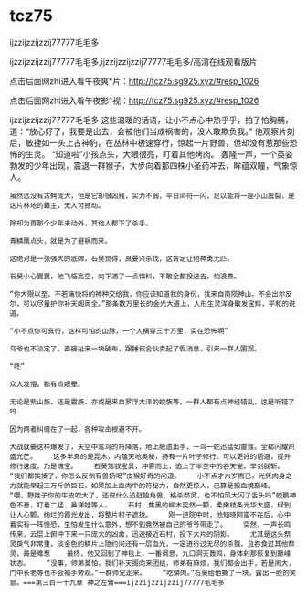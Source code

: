 # tcz75
ijzzijzzijzzij77777毛毛多

ijzzijzzijzzij77777毛毛多,ijzzijzzijzzij77777毛毛多/高清在线观看版片

点击后面网zhi进入看午夜爽*片：http://tcz75.sg925.xyz/#resp_1026

点击后面网zhi进入看午夜影*视：http://tcz75.sg925.xyz/#resp_1026

ijzzijzzijzzij77777毛毛多    这些温暖的话语，让小不点心中热乎乎，拍了怕胸脯，道：“放心好了，我要是出去，会被他们当成祸害的，没人敢欺负我。”    他观察片刻后，敏捷如一头上古神豹，在丛林中极速穿行，惊起一片野兽，但却没有惹那些恐怖的生灵。    “知道啦”小孩点头，大眼很亮，盯着其他烤肉。    轰隆一声，一个英姿勃发的少年出现，震退一群猴子，大步向着那四株小圣药冲去，眸蕴双瞳，气象惊人。

    虽然远没有古鳄庞大，但是它却很凶残，实力不弱，平日间符一闪，足以能将一座小山震裂，是这片林地的霸主，无人可撼动。

    除却为首那个少年未动外，其他人都下了杀手。

    青鳞鹰点头，就是为了避祸而来。

    这绝对是一张强大的底牌，石昊觉得，真要兴杀伐，这肯定让他神勇无匹。

    石昊小心翼翼，他飞临高空，向下洒了一点饵料，不敢全都投进去，怕浪费。

    “你大限以至，不若痛快将的神种交给我，你应该知道我的身份，我来自南陨神山，不会出尔反尔，可以尽量护你补天阁周全。”那条数万里长的金光大道上，人形生灵浑身散发宝辉，平和的说道。

    “小不点你可真行，这样可怕的山脉，一个人横穿三十万里，实在恐怖啊”

    鸟爷也不淡定了，直接扯来一块破布，跟锤叔合伙卖起了假消息，引来一群人围观。

    “咚”

    众人发懵，都有点眼晕。

    无论是紫山族，还是雷族，亦或是来自罗浮大泽的蛟族等，一群人都有点神经错乱，这是听错了吗

    因为两者纠缠在了一起，各种攻击根避不开。

    大战就要这样爆发了，天空中鸾鸟的符降落，地上肥遗出手，一鸟一蛇迅猛如雷霆。全都闪耀炽盛光芒。    这多半真的是昆木，内蕴天地奥秘，持有一片叶子修行。可以更好的悟道，提升修行速度，乃是瑰宝。    石昊驾驭宝具，冲霄而上，追上了半空中的吞天雀。举剑就斩。    “我们都挨揍了，你怎么反倒有兽奶喝”皮猴好奇的问道。    小不点才六岁而已，光凭肉身之力就能举起三万斤的巨石，如果加上血肉中的符秘力，自然更惊人，已算是搬血境巅峰。    “喂，野娃子你的牛皮吹大了，还说什么追赶独角兽，格杀祭灵，也不怕风大闪了舌头吗”蛟鹏神色不善，盯着二猛、鼻涕娃等人。    石村，焦黑的柳木突然一颤，柔嫩枝条光华大盛，绿到让人心颤，绚烂的霞光发出，将整片村子遮拢。    刚一进院中时，他知晓阿蛮不在后，心中着实有一阵惶恐，生怕发生什么意外，想不到竟然被自己的爷爷带走了。    突然，一声长鸣传来，云层上俯冲下来一只庞大的凶禽，迅速接近石村，投下大片的阴影。    尤其是这头祭灵戾气非常重，淡金色的鳞片上隐约间还有一层血光，一定进行过无尽的杀戮，且吞食过其他祭灵，最是难惹    最终，他又回到了神毯上，一番调息，九口洞天轰鸣，身体刹那恢复到巅峰状态。    “没事，师弟莫怕，我们补天阁向来团结，师弟有麻烦，我们都会出手，若是闹大，门中长老等也不会袖手旁观。”一群师兄走来。    “吃蟒肉。”石昊给他撕了一块，露出一脸的笑意。===第三百一十九章 神之左臂===ijzzijzzijzzij77777毛毛多
